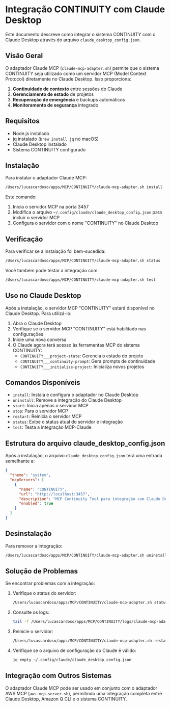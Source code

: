 # Integração CONTINUITY com Claude Desktop

Este documento descreve como integrar o sistema CONTINUITY com o Claude Desktop através do arquivo `claude_desktop_config.json`.

## Visão Geral

O adaptador Claude MCP (`claude-mcp-adapter.sh`) permite que o sistema CONTINUITY seja utilizado como um servidor MCP (Model Context Protocol) diretamente no Claude Desktop. Isso proporciona:

1. **Continuidade de contexto** entre sessões do Claude
2. **Gerenciamento de estado** de projetos
3. **Recuperação de emergência** e backups automáticos
4. **Monitoramento de segurança** integrado

## Requisitos

- Node.js instalado
- jq instalado (`brew install jq` no macOS)
- Claude Desktop instalado
- Sistema CONTINUITY configurado

## Instalação

Para instalar o adaptador Claude MCP:

```bash
/Users/lucascardoso/apps/MCP/CONTINUITY/claude-mcp-adapter.sh install
```

Este comando:
1. Inicia o servidor MCP na porta 3457
2. Modifica o arquivo `~/.config/claude/claude_desktop_config.json` para incluir o servidor MCP
3. Configura o servidor com o nome "CONTINUITY" no Claude Desktop

## Verificação

Para verificar se a instalação foi bem-sucedida:

```bash
/Users/lucascardoso/apps/MCP/CONTINUITY/claude-mcp-adapter.sh status
```

Você também pode testar a integração com:

```bash
/Users/lucascardoso/apps/MCP/CONTINUITY/claude-mcp-adapter.sh test
```

## Uso no Claude Desktop

Após a instalação, o servidor MCP "CONTINUITY" estará disponível no Claude Desktop. Para utilizá-lo:

1. Abra o Claude Desktop
2. Verifique se o servidor MCP "CONTINUITY" está habilitado nas configurações
3. Inicie uma nova conversa
4. O Claude agora terá acesso às ferramentas MCP do sistema CONTINUITY:
   - `CONTINUITY___project-state`: Gerencia o estado do projeto
   - `CONTINUITY___continuity-prompt`: Gera prompts de continuidade
   - `CONTINUITY___initialize-project`: Inicializa novos projetos

## Comandos Disponíveis

- `install`: Instala e configura o adaptador no Claude Desktop
- `uninstall`: Remove a integração do Claude Desktop
- `start`: Inicia apenas o servidor MCP
- `stop`: Para o servidor MCP
- `restart`: Reinicia o servidor MCP
- `status`: Exibe o status atual do servidor e integração
- `test`: Testa a integração MCP-Claude

## Estrutura do arquivo claude_desktop_config.json

Após a instalação, o arquivo `claude_desktop_config.json` terá uma entrada semelhante a:

```json
{
  "theme": "system",
  "mcpServers": [
    {
      "name": "CONTINUITY",
      "url": "http://localhost:3457",
      "description": "MCP Continuity Tool para integração com Claude Desktop",
      "enabled": true
    }
  ]
}
```

## Desinstalação

Para remover a integração:

```bash
/Users/lucascardoso/apps/MCP/CONTINUITY/claude-mcp-adapter.sh uninstall
```

## Solução de Problemas

Se encontrar problemas com a integração:

1. Verifique o status do servidor:
   ```bash
   /Users/lucascardoso/apps/MCP/CONTINUITY/claude-mcp-adapter.sh status
   ```

2. Consulte os logs:
   ```bash
   tail -f /Users/lucascardoso/apps/MCP/CONTINUITY/logs/claude-mcp-adapter.log
   ```

3. Reinicie o servidor:
   ```bash
   /Users/lucascardoso/apps/MCP/CONTINUITY/claude-mcp-adapter.sh restart
   ```

4. Verifique se o arquivo de configuração do Claude é válido:
   ```bash
   jq empty ~/.config/claude/claude_desktop_config.json
   ```

## Integração com Outros Sistemas

O adaptador Claude MCP pode ser usado em conjunto com o adaptador AWS MCP (`aws-mcp-server.sh`), permitindo uma integração completa entre Claude Desktop, Amazon Q CLI e o sistema CONTINUITY.
